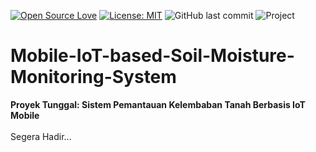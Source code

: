 [![Open Source Love](https://badges.frapsoft.com/os/v1/open-source.svg?style=flat)](https://github.com/ellerbrock/open-source-badges/)
[![License: MIT](https://img.shields.io/badge/License-MIT-blue.svg?logo=github&color=%23F7DF1E)](https://opensource.org/licenses/MIT)
![GitHub last commit](https://img.shields.io/github/last-commit/devancakra/Mobile-IoT-based-Soil-Moisture-Monitoring-System)
![Project](https://img.shields.io/badge/Project-Mobile%20IoT-light.svg?style=flat&logo=arduino&logoColor=white&color=%23F7DF1E)

# Mobile-IoT-based-Soil-Moisture-Monitoring-System
<strong>Proyek Tunggal: Sistem Pemantauan Kelembaban Tanah Berbasis IoT Mobile</strong><br><br>
Segera Hadir...
